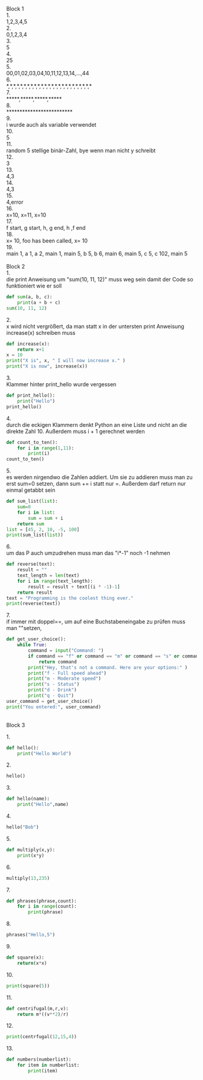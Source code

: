 Block 1<br>
1.<br>
1,2,3,4,5<br>
2.<br>
0,1,2,3,4<br>
3.<br>
5<br>
4.<br>
25<br>
5.<br>
00,01,02,03,04,10,11,12,13,14,...,44<br>
6.<br>
\*,\*,\*,\*,\*,\*,\*,\*,\*,\*,\*,\*,\*,\*,\*,\*,\*,\*,\*,\*,\*,\*,\*,\*,\*<br>
7.<br>
\*\*\*\*\*,\*\*\*\*\*,\*\*\*\*\*,\*\*\*\*\*<br>
8.<br>
\*\*\*\*\*\*\*\*\*\*\*\*\*\*\*\*\*\*\*\*\*\*\*\*\*<br>
9.<br>
i wurde auch als variable verwendet<br>
10.<br>
5<br>
11.<br>
random 5 stellige binär-Zahl, bye wenn man nicht y schreibt<br>
12.<br>
3<br>
13.<br>
4,3<br>
14.<br>
4,3<br>
15.<br>
4,error<br>
16.<br>
x=10, x=11, x=10<br>
17.<br>
f start, g start, h, g end, h ,f end<br>
18.<br>
x= 10, foo has been called, x= 10<br>
19.<br>
main 1, a 1, a 2, main 1, main 5, b 5, b 6, main 6, main 5, c 5, c 102, main 5<br>
<br>
Block 2<br>
1.<br>
die print Anweisung um "sum(10, 11, 12)" muss weg sein damit der Code so funktioniert wie er soll<br>
```python
def sum(a, b, c):
    print(a + b + c)
sum(10, 11, 12)
```
2.<br>
x wird nicht vergrößert, da man statt x in der untersten print Anweisung increase(x) schreiben muss<br>
```python
def increase(x):
    return x+1
x = 10
print("X is", x, " I will now increase x." )
print("X is now", increase(x))
```
3.<br>
Klammer hinter print_hello wurde vergessen<br>
```python
def print_hello():
    print("Hello")
print_hello()
```
4.<br>
durch die eckigen Klammern denkt Python an eine Liste und nicht an die direkte Zahl 10. Außerdem muss i + 1 gerechnet werden<br>
```python
def count_to_ten():
    for i in range(1,11):
        print(i)
count_to_ten()
```
5.<br>
es werden nirgendwo die Zahlen addiert. Um sie zu addieren muss man zu erst sum=0 setzen, dann sum += i statt nur =. Außerdem darf return nur einmal getabbt sein<br>
```python
def sum_list(list):
    sum=0
    for i in list:
        sum = sum + i
    return sum             
list = [45, 2, 10, -5, 100]
print(sum_list(list))
```
6.<br>
um das P auch umzudrehen muss man das "i*-1" noch -1 nehmen<br>
```python
def reverse(text):
    result = ""
    text_length = len(text)
    for i in range(text_length):
        result = result + text[(i * -1)-1]
    return result
text = "Programming is the coolest thing ever."
print(reverse(text))
```
7.<br>
if immer mit doppel==, um auf eine Buchstabeneingabe zu prüfen muss man ""setzen,<br> 
```python
def get_user_choice():
    while True:
        command = input("Command: ")
        if command == "f" or command == "m" or command == "s" or command == "d" or command == "q":
            return command
        print("Hey, that's not a command. Here are your options:" )
        print("f - Full speed ahead")
        print("m - Moderate speed")
        print("s - Status")
        print("d - Drink")
        print("q - Quit")
user_command = get_user_choice()
print("You entered:", user_command)
```
<br>
Block 3<br>

1.<br>
```python
def hello():
    print("Hello World")
```
2.<br>
```python
hello()
```
3.<br>
```python
def hello(name):
    print("Hello",name)
```
4.<br>
```python
hello("Bob")
```
5.<br>
```python
def multiply(x,y):
    print(x*y)
```
6.<br>
```python
multiply(13,235)
```
7.<br>
```python
def phrases(phrase,count):
    for i in range(count):
        print(phrase)
```
8.<br>
```python
phrases("Hello,5")
```
9.<br>
```python
def square(x):
    return(x*x)
```
10.<br>
```python
print(square(5))
```
11.<br>
```python
def centrifugal(m,r,v):
    return m*((v**2)/r)
```
12.<br>
```python
print(centrfugal(12,15,4))
```
13.<br>
```python
def numbers(numberlist):
    for item in numberlist:
        print(item)
```